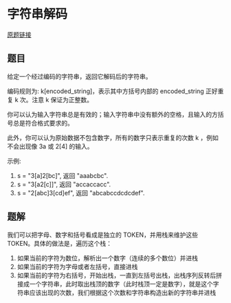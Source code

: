 # 字符串解码

[原题链接](https://leetcode-cn.com/problems/decode-string/)

## 题目

给定一个经过编码的字符串，返回它解码后的字符串。

编码规则为: k[encoded_string]，表示其中方括号内部的 encoded_string 正好重复 k 次。注意 k 保证为正整数。

你可以认为输入字符串总是有效的；输入字符串中没有额外的空格，且输入的方括号总是符合格式要求的。

此外，你可以认为原始数据不包含数字，所有的数字只表示重复的次数 k ，例如不会出现像 3a 或 2[4] 的输入。

示例:
1. s = "3[a]2[bc]", 返回 "aaabcbc".
2. s = "3[a2[c]]", 返回 "accaccacc".
3. s = "2[abc]3[cd]ef", 返回 "abcabccdcdcdef".

## 题解

我们可以把字母、数字和括号看成是独立的 TOKEN，并用栈来维护这些 TOKEN。具体的做法是，遍历这个栈：
1. 如果当前的字符为数位，解析出一个数字（连续的多个数位）并进栈
2. 如果当前的字符为字母或者左括号，直接进栈
3. 如果当前的字符为右括号，开始出栈，一直到左括号出栈，出栈序列反转后拼接成一个字符串，此时取出栈顶的数字（此时栈顶一定是数字），就是这个字符串应该出现的次数，我们根据这个次数和字符串构造出新的字符串并进栈

